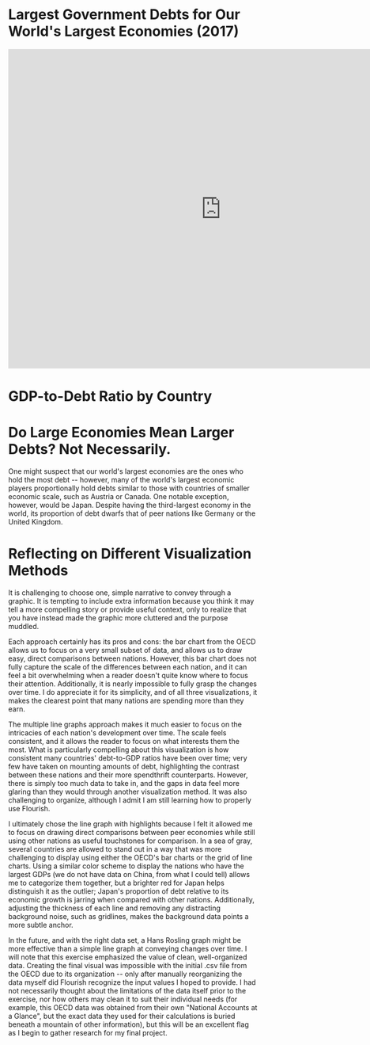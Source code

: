 # Largest Government Debts for Our World's Largest Economies (2017)

<iframe src="https://data.oecd.org/chart/6gLf" width="860" height="645" style="border: 0" mozallowfullscreen="true" webkitallowfullscreen="true" allowfullscreen="true"><a href="https://data.oecd.org/chart/6gLf" target="_blank">OECD Chart: General government debt, Total, % of GDP, Annual, 2017</a></iframe>

# GDP-to-Debt Ratio by Country 
<div class="flourish-embed flourish-chart" data-src="visualisation/5288575"><script src="https://public.flourish.studio/resources/embed.js"></script></div>

# Do Large Economies Mean Larger Debts? Not Necessarily. 
<div class="flourish-embed flourish-chart" data-src="visualisation/5299305"><script src="https://public.flourish.studio/resources/embed.js"></script></div>
One might suspect that our world's largest economies are the ones who hold the most debt -- however, many of the world's largest economic players proportionally hold debts similar to those with countries of smaller economic scale, such as Austria or Canada. One notable exception, however, would be Japan. Despite having the third-largest economy in the world, its proportion of debt dwarfs that of peer nations like Germany or the United Kingdom. 


# Reflecting on Different Visualization Methods 

It is challenging to choose one, simple narrative to convey through a graphic. It is tempting to include extra information because you think it may tell a more compelling story or provide useful context, only to realize that you have instead made the graphic more cluttered and the purpose muddled. 

Each approach certainly has its pros and cons: the bar chart from the OECD allows us to focus on a very small subset of data, and allows us to draw easy, direct comparisons between nations. However, this bar chart does not fully capture the scale of the differences between each nation, and it can feel a bit overwhelming when a reader doesn't quite know where to focus their attention. Additionally, it is nearly impossible to fully grasp the changes over time. I do appreciate it for its simplicity, and of all three visualizations, it makes the clearest point that many nations are spending more than they earn. 

The multiple line graphs approach makes it much easier to focus on the intricacies of each nation's development over time. The scale feels consistent, and it allows the reader to focus on what interests them the most. What is particularly compelling about this visualization is how consistent many countries' debt-to-GDP ratios have been over time; very few have taken on mounting amounts of debt, highlighting the contrast between these nations and their more spendthrift counterparts. However, there is simply too much data to take in, and the gaps in data feel more glaring than they would through another visualization method. It was also challenging to organize, although I admit I am still learning how to properly use Flourish. 

I ultimately chose the line graph with highlights because I felt it allowed me to focus on drawing direct comparisons between peer economies while still using other nations as useful touchstones for comparison. In a sea of gray, several countries are allowed to stand out in a way that was more challenging to display using either the OECD's bar charts or the grid of line charts. Using a similar color scheme to display the nations who have the largest GDPs (we do not have data on China, from what I could tell) allows me to categorize them together, but a brighter red for Japan helps distinguish it as the outlier; Japan's proportion of debt relative to its economic growth is jarring when compared with other nations. Additionally, adjusting the thickness of each line and removing any distracting background noise, such as gridlines, makes the background data points a more subtle anchor. 

In the future, and with the right data set, a Hans Rosling graph might be more effective than a simple line graph at conveying changes over time. I will note that this exercise emphasized the value of clean, well-organized data. Creating the final visual was impossible with the initial .csv file from the OECD due to its organization -- only after manually reorganizing the data myself did Flourish recognize the input values I hoped to provide. I had not necessarily thought about the limitations of the data itself prior to the exercise, nor how others may clean it to suit their individual needs (for example, this OECD data was obtained from their own "National Accounts at a Glance", but the exact data they used for their calculations is buried beneath a mountain of other information), but this will be an excellent flag as I begin to gather research for my final project. 
